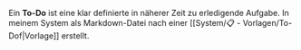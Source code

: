 Ein **To-Do** ist eine klar definierte in näherer Zeit zu erledigende Aufgabe. In meinem System als Markdown-Datei nach einer [[System/📋 - Vorlagen/To-Dof|Vorlage]] erstellt.